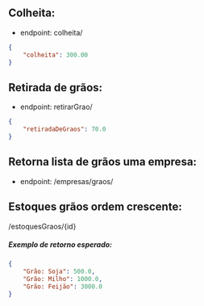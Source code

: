 ```json
```

## Colheita:

- endpoint:  colheita/<id Fazenda>

```json
{
    "colheita": 300.00
}
```


## Retirada de grãos:

- endpoint:  retirarGrao/<id Fazenda>

```json
{
    "retiradaDeGraos": 70.0
}
```

## Retorna lista de grãos uma empresa:

- endpoint: /empresas/graos/<id Empresa>

## Estoques grãos ordem crescente:

/estoquesGraos/{id}

##### Exemplo de retorno esperado:

```json 
{
    "Grão: Soja": 500.0,
    "Grão: Milho": 1000.0,
    "Grão: Feijão": 3000.0
}
```